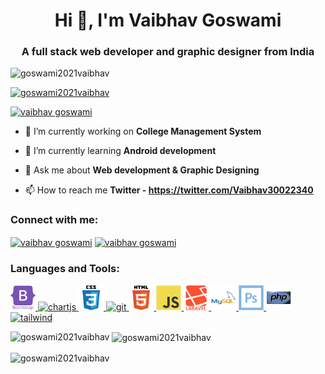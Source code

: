 <h1 align="center">Hi 👋, I'm Vaibhav Goswami</h1>
<h3 align="center">A full stack web developer and graphic designer from India</h3>

<p align="left"> <img src="https://komarev.com/ghpvc/?username=goswami2021vaibhav&label=Profile%20views&color=0e75b6&style=flat" alt="goswami2021vaibhav" /> </p>

<p align="left"> <a href="https://github.com/ryo-ma/github-profile-trophy"><img src="https://github-profile-trophy.vercel.app/?username=goswami2021vaibhav" alt="goswami2021vaibhav" /></a> </p>

<p align="left"> <a href="https://twitter.com/vaibhav goswami" target="blank"><img src="https://img.shields.io/twitter/follow/vaibhav goswami?logo=twitter&style=for-the-badge" alt="vaibhav goswami" /></a> </p>

- 🔭 I’m currently working on **College Management System**

- 🌱 I’m currently learning **Android development**

- 💬 Ask me about **Web development & Graphic Designing**

- 📫 How to reach me **Twitter - https://twitter.com/Vaibhav30022340**

<h3 align="left">Connect with me:</h3>
<p align="left">
<a href="https://twitter.com/vaibhav goswami" target="blank"><img align="center" src="https://raw.githubusercontent.com/rahuldkjain/github-profile-readme-generator/master/src/images/icons/Social/twitter.svg" alt="vaibhav goswami" height="30" width="40" /></a>
<a href="https://fb.com/vaibhav goswami" target="blank"><img align="center" src="https://raw.githubusercontent.com/rahuldkjain/github-profile-readme-generator/master/src/images/icons/Social/facebook.svg" alt="vaibhav goswami" height="30" width="40" /></a>
</p>

<h3 align="left">Languages and Tools:</h3>
<p align="left"> <a href="https://getbootstrap.com" target="_blank" rel="noreferrer"> <img src="https://raw.githubusercontent.com/devicons/devicon/master/icons/bootstrap/bootstrap-plain-wordmark.svg" alt="bootstrap" width="40" height="40"/> </a> <a href="https://www.chartjs.org" target="_blank" rel="noreferrer"> <img src="https://www.chartjs.org/media/logo-title.svg" alt="chartjs" width="40" height="40"/> </a> <a href="https://www.w3schools.com/css/" target="_blank" rel="noreferrer"> <img src="https://raw.githubusercontent.com/devicons/devicon/master/icons/css3/css3-original-wordmark.svg" alt="css3" width="40" height="40"/> </a> <a href="https://git-scm.com/" target="_blank" rel="noreferrer"> <img src="https://www.vectorlogo.zone/logos/git-scm/git-scm-icon.svg" alt="git" width="40" height="40"/> </a> <a href="https://www.w3.org/html/" target="_blank" rel="noreferrer"> <img src="https://raw.githubusercontent.com/devicons/devicon/master/icons/html5/html5-original-wordmark.svg" alt="html5" width="40" height="40"/> </a> <a href="https://developer.mozilla.org/en-US/docs/Web/JavaScript" target="_blank" rel="noreferrer"> <img src="https://raw.githubusercontent.com/devicons/devicon/master/icons/javascript/javascript-original.svg" alt="javascript" width="40" height="40"/> </a> <a href="https://laravel.com/" target="_blank" rel="noreferrer"> <img src="https://raw.githubusercontent.com/devicons/devicon/master/icons/laravel/laravel-plain-wordmark.svg" alt="laravel" width="40" height="40"/> </a> <a href="https://www.mysql.com/" target="_blank" rel="noreferrer"> <img src="https://raw.githubusercontent.com/devicons/devicon/master/icons/mysql/mysql-original-wordmark.svg" alt="mysql" width="40" height="40"/> </a> <a href="https://www.photoshop.com/en" target="_blank" rel="noreferrer"> <img src="https://raw.githubusercontent.com/devicons/devicon/master/icons/photoshop/photoshop-line.svg" alt="photoshop" width="40" height="40"/> </a> <a href="https://www.php.net" target="_blank" rel="noreferrer"> <img src="https://raw.githubusercontent.com/devicons/devicon/master/icons/php/php-original.svg" alt="php" width="40" height="40"/> </a> <a href="https://tailwindcss.com/" target="_blank" rel="noreferrer"> <img src="https://www.vectorlogo.zone/logos/tailwindcss/tailwindcss-icon.svg" alt="tailwind" width="40" height="40"/> </a> </p>

<p><img align="left" src="https://github-readme-stats.vercel.app/api/top-langs?username=goswami2021vaibhav&show_icons=true&locale=en&layout=compact" alt="goswami2021vaibhav" /></p>

<p>&nbsp;<img align="center" src="https://github-readme-stats.vercel.app/api?username=goswami2021vaibhav&show_icons=true&locale=en" alt="goswami2021vaibhav" /></p>

<p><img align="center" src="https://github-readme-streak-stats.herokuapp.com/?user=goswami2021vaibhav&" alt="goswami2021vaibhav" /></p>

